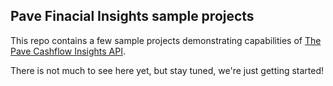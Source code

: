 ## Pave Finacial Insights sample projects

This repo contains a few sample projects demonstrating capabilities
of [The Pave Cashflow Insights API](https://pave.dev).

There is not much to see here yet, but stay tuned, we're just getting started!
